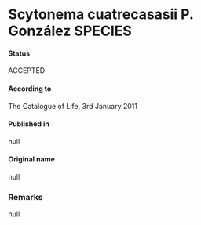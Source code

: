 # Scytonema cuatrecasasii P. González SPECIES

#### Status
ACCEPTED

#### According to
The Catalogue of Life, 3rd January 2011

#### Published in
null

#### Original name
null

### Remarks
null
